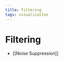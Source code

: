 ```yaml
---
title: Filtering
tags: visualization
---
```


# Filtering
- [[Noise Suppression]]


















